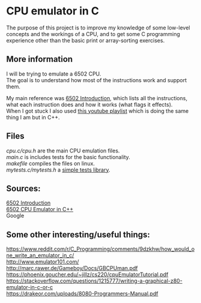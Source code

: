 # CPU emulator in C
The purpose of this project is to improve my knowledge of some low-level concepts and the workings
of a CPU, and to get some C programming experience other than the basic print or array-sorting exercises.

## More information
I will be trying to emulate a 6502 CPU. <br>
The goal is to understand how most of the instructions work and support them. <br>

My main reference was [6502 Introduction](https://web.archive.org/web/20210909190432/http://www.obelisk.me.uk/6502/), which lists all the instructions, what each
instruction does and how it works (what flags it effects). <br>
When I got stuck I also used [this youtube playlist](https://youtube.com/playlist?list=PLLwK93hM93Z13TRzPx9JqTIn33feefl37) which is doing the same thing I am
but in C++. <br>

## Files
*cpu.c\/cpu.h* are the main CPU emulation files. <br>
*main.c* is includes tests for the basic functionality. <br>
*makefile* compiles the files on linux. <br>
*mytests.c/mytests.h* a [simple tests library](https://github.com/tibozic/mytests). <br>

## Sources:
[6502 Introduction](https://web.archive.org/web/20210909190432/http://www.obelisk.me.uk/6502/) <br>
[6502 CPU Emulator in C++](https://youtube.com/playlist?list=PLLwK93hM93Z13TRzPx9JqTIn33feefl37) <br>
Google <br>

## Some other interesting/useful things:
https://www.reddit.com/r/C_Programming/comments/9dzkhw/how_would_one_write_an_emulator_in_c/ <br>
http://www.emulator101.com/ <br>
http://marc.rawer.de/Gameboy/Docs/GBCPUman.pdf <br>
https://phoenix.goucher.edu/~jillz/cs220/cpuEmulatorTutorial.pdf <br>
https://stackoverflow.com/questions/1215777/writing-a-graphical-z80-emulator-in-c-or-c <br>
https://drakeor.com/uploads/8080-Programmers-Manual.pdf <br>
